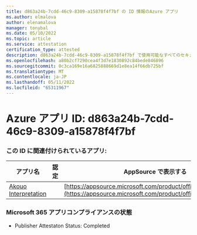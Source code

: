 ```yaml
---
title: d863a24b-7cdd-46c9-8309-a15878f4f7bf の ID 情報のAzure アプリ
ms.author: elmalova
author: elenamalova
manager: tonybal
ms.date: 05/10/2022
ms.topic: article
ms.service: attestation
certification_type: attested
description: d863a24b-7cdd-46c9-8309-a15878f4f7bf で使用可能なすべてのセキュリティとコンプライアンス情報。
ms.openlocfilehash: a80b2cf7290cea4f3d7e1830892c84bede846896
ms.sourcegitcommit: 0c3ca169e16a6825888669d1e8ea14f66db725bf
ms.translationtype: MT
ms.contentlocale: ja-JP
ms.lasthandoff: 05/11/2022
ms.locfileid: "65311967"
---
```

# <a name="azure-app-id-d863a24b-7cdd-46c9-8309-a15878f4f7bf"></a>Azure アプリ ID: d863a24b-7cdd-46c9-8309-a15878f4f7bf


### <a name="apps-associated-with-this-id"></a>この ID に関連付けられているアプリ:
| **アプリ名** | **認定** | **AppSource で表示する** |
|--------------|---------------|-----------------------|
| [Akouo Interpretation](../forward/WA200003814.md) |  | [https://appsource.microsoft.com/product/office/WA200003814](https://appsource.microsoft.com/product/office/WA200003814) |

### <a name="microsoft-365-app-compliance-status"></a>Microsoft 365 アプリコンプライアンスの状態
- Publisher Attestaton Status: Completed
